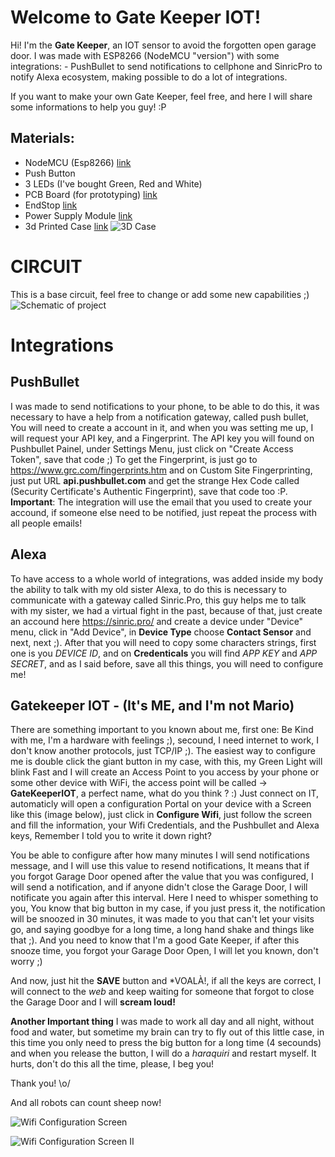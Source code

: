 # Welcome to Gate Keeper IOT!

Hi! I'm the **Gate Keeper**, an IOT sensor to avoid the forgotten open garage door. I was made with ESP8266 (NodeMCU "version") with some integrations: - PushBullet to send notifications to cellphone and SinricPro to notify Alexa ecosystem, making possible to do a lot of integrations.

If you want to make your own Gate Keeper, feel free, and here I will share some informations to help you guy! :P

Materials:
-
-	NodeMCU (Esp8266) [link](https://pt.aliexpress.com/item/33053690164.html?spm=a2g0o.productlist.0.0.dd5110637Bu5xG&algo_pvid=d8aa9f51-9589-45ff-b7a1-ed7fcb66bd9c&algo_expid=d8aa9f51-9589-45ff-b7a1-ed7fcb66bd9c-4&btsid=0bb0623f16026316680272069e1797&ws_ab_test=searchweb0_0,searchweb201602_,searchweb201603_)
-	Push Button
-	3 LEDs (I've bought Green, Red and White)
-	PCB Board (for prototyping) [link](https://pt.aliexpress.com/item/4000815013977.html?spm=a2g0o.productlist.0.0.35532e061eZ4KH&algo_pvid=639263ae-efe6-4378-a303-12988bbb231a&algo_expid=639263ae-efe6-4378-a303-12988bbb231a-10&btsid=0bb0622d16026317784321628eefc6&ws_ab_test=searchweb0_0,searchweb201602_,searchweb201603_)
-	EndStop [link](https://pt.aliexpress.com/item/32816845922.html?spm=a2g0o.productlist.0.0.61b849d5r6wWzX&algo_pvid=e8e1b72d-ba9f-4185-9389-bfa3f54b15b7&algo_expid=e8e1b72d-ba9f-4185-9389-bfa3f54b15b7-4&btsid=0bb0624116026318333293077e45fa&ws_ab_test=searchweb0_0,searchweb201602_,searchweb201603_)
-	Power Supply Module [link](https://pt.aliexpress.com/item/33012749903.html?spm=a2g0o.productlist.0.0.4308a2b6PNvVe8&algo_pvid=381adef4-145e-4ed6-a1a2-5e4c8b0656ae&algo_expid=381adef4-145e-4ed6-a1a2-5e4c8b0656ae-9&btsid=0bb0623916026318886035922e4f7e&ws_ab_test=searchweb0_0,searchweb201602_,searchweb201603_)
-	3d Printed Case [link](https://www.tinkercad.com/things/jcsMkj5Jorg)
![3D Case](https://github.com/kadu/GateKeeperIOT/blob/master/assets/case.png?raw=true)

# CIRCUIT
This is a base circuit, feel free to change or add some new capabilities ;)
![Schematic of project](https://github.com/kadu/GateKeeperIOT/blob/master/assets/gateKeeper_bb.png?raw=true)

# Integrations
## PushBullet
I was made to send notifications to your phone, to be able to do this, it was necessary to have a help from a notification gateway, called push bullet, You will need to create a account in it, and when you was setting me up, I will request your API key, and a Fingerprint. The API key you will found on Pushbullet Painel, under Settings Menu, just click on "Create Access Token", save that code ;)
To get the Fingerprint, is just go to  https://www.grc.com/fingerprints.htm and on Custom Site Fingerprinting, just put URL **api.pushbullet.com** and get the strange Hex Code called (Security Certificate's Authentic Fingerprint), save that code too :P.
**Important**: The integration will use the email that you used to create your accound, if someone else need to be notified, just repeat the process with all people emails!
## Alexa
To have access to a whole world of integrations, was added inside my body the ability to talk with my old sister Alexa, to do this is necessary to communicate with a gateway called Sinric.Pro, this guy helps me to talk with my sister, we had a virtual fight in the past, because of that, just create an accound here https://sinric.pro/ and create a device under "Device" menu, click in "Add Device", in **Device Type** choose **Contact Sensor** and next, next ;). After that you will need to copy some characters strings, first one is you *DEVICE ID*, and on **Credenticals** you will find *APP KEY* and *APP SECRET*, and as I said before, save all this things, you will need to configure me!
## Gatekeeper IOT - (It's ME, and I'm not Mario)
There are something important to you known about me, first one: Be Kind with me, I'm a hardware with feelings ;), secound, I need internet to work, I don't know another protocols, just TCP/IP ;).
The easiest way to configure me is double click the giant button in my case, with this, my Green Light will blink Fast and I will create an Access Point to you access by your phone or some other device with WiFi, the access point will be called -> **GateKeeperIOT**, a perfect name, what do you think ? :)
Just connect on IT, automaticly will open a configuration Portal on your device with a Screen like this (image below), just click in **Configure Wifi**, just follow the screen and fill the information, your Wifi Credentials, and the Pushbullet and Alexa keys, Remember I told you to write it down right?

You be able to configure after how many minutes I will send notifications message, and I will use this value to resend notifications, It means that if you forgot Garage Door opened after the value that you was configured, I  will send a notification, and if anyone didn't close the Garage Door, I will notificate you again after this interval.
Here I need to whisper something to you, You know that big button in my case, if you just press it, the notification will be snoozed in 30 minutes, it was made to you that can't let your visits go, and saying goodbye for a long time, a long hand shake and things like that ;). And you need to know that I'm a good Gate Keeper, if after this snooze time, you forgot your Garage Door Open, I will let you known, don't worry ;)

And now, just hit the **SAVE** button and *VOALÀ!, if all the keys are correct, I will connect to the *web* and keep waiting for someone that forgot to close the Garage Door and I will **scream loud!**

**Another Important thing**
I was made to work all day and all night, without food and water, but sometime my brain can try to fly out of this little case, in this time you only need to press the big button for a long time (4 secounds) and when you release the button, I will do a *haraquiri* and restart myself. It hurts, don't do this all the time, please, I beg you!

Thank you! \o/

And all robots can count sheep now!

![Wifi Configuration Screen](https://github.com/kadu/GateKeeperIOT/blob/master/assets/gatekeeperiot_wificonfig.jpg?raw=true)

![Wifi Configuration Screen II](https://github.com/kadu/GateKeeperIOT/blob/master/assets/gatekeeper_full_config.png?raw=true)